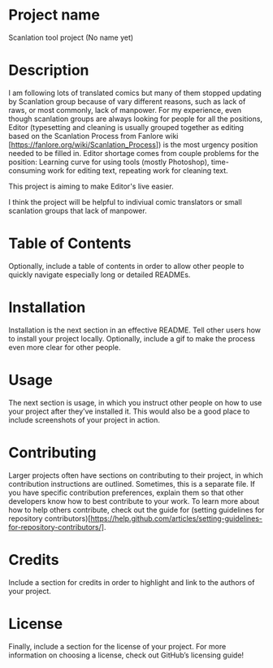 # Project name
Scanlation tool project (No name yet)

# Description
I am following lots of translated comics but many of them stopped updating by Scanlation group because of vary different reasons, such as lack of raws, or most commonly, lack of manpower. For my experience, even though scanlation groups are always looking for people for all the positions, Editor (typesetting and cleaning is usually grouped together as editing based on the Scanlation Process from Fanlore wiki [https://fanlore.org/wiki/Scanlation_Process]) is the most urgency position needed to be filled in. Editor shortage comes from couple problems for the position: Learning curve for using tools (mostly Photoshop), time-consuming work for editing text, repeating work for cleaning text.

This project is aiming to make Editor's live easier.

I think the project will be helpful to indiviual comic translators or small scanlation groups that lack of manpower.

# Table of Contents
Optionally, include a table of contents in order to allow other people to quickly navigate especially long or detailed READMEs.

# Installation
Installation is the next section in an effective README. Tell other users how to install your project locally. Optionally, include a gif to make the process even more clear for other people.

# Usage
The next section is usage, in which you instruct other people on how to use your project after they’ve installed it. This would also be a good place to include screenshots of your project in action.

# Contributing
Larger projects often have sections on contributing to their project, in which contribution instructions are outlined. Sometimes, this is a separate file. If you have specific contribution preferences, explain them so that other developers know how to best contribute to your work. To learn more about how to help others contribute, check out the guide for (setting guidelines for repository contributors)[https://help.github.com/articles/setting-guidelines-for-repository-contributors/].

# Credits
Include a section for credits in order to highlight and link to the authors of your project.

# License
Finally, include a section for the license of your project. For more information on choosing a license, check out GitHub’s licensing guide!
